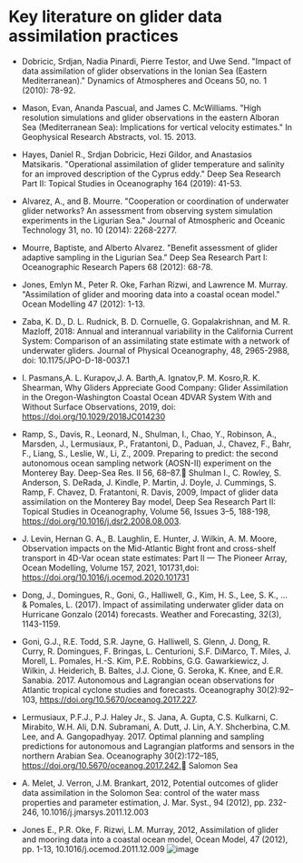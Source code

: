 # Key literature on glider data assimilation practices


- Dobricic, Srdjan, Nadia Pinardi, Pierre Testor, and Uwe Send. "Impact of data assimilation of glider observations in the Ionian Sea (Eastern Mediterranean)." Dynamics of Atmospheres and Oceans 50, no. 1 (2010): 78-92.

- Mason, Evan, Ananda Pascual, and James C. McWilliams. "High resolution simulations and glider observations in the eastern Alboran Sea (Mediterranean Sea): Implications for vertical velocity estimates." In Geophysical Research Abstracts, vol. 15. 2013.

- Hayes, Daniel R., Srdjan Dobricic, Hezi Gildor, and Anastasios Matsikaris. "Operational assimilation of glider temperature and salinity for an improved description of the Cyprus eddy." Deep Sea Research Part II: Topical Studies in Oceanography 164 (2019): 41-53.


- Alvarez, A., and B. Mourre. "Cooperation or coordination of underwater glider networks? An assessment from observing system simulation experiments in the Ligurian Sea." Journal of Atmospheric and Oceanic Technology 31, no. 10 (2014): 2268-2277.

- Mourre, Baptiste, and Alberto Alvarez. "Benefit assessment of glider adaptive sampling in the Ligurian Sea." Deep Sea Research Part I: Oceanographic Research Papers 68 (2012): 68-78.

- Jones, Emlyn M., Peter R. Oke, Farhan Rizwi, and Lawrence M. Murray. "Assimilation of glider and mooring data into a coastal ocean model." Ocean Modelling 47 (2012): 1-13.

- Zaba, K. D., D. L. Rudnick, B. D. Cornuelle, G. Gopalakrishnan, and M. R. Mazloff, 2018: Annual and interannual variability in the California Current System: Comparison of an assimilating state estimate with a network of underwater gliders. Journal of Physical Oceanography, 48, 2965-2988, doi: 10.1175/JPO-D-18-0037.1

- I. Pasmans,A. L. Kurapov,J. A. Barth,A. Ignatov,P. M. Kosro,R. K. Shearman, Why Gliders Appreciate Good Company: Glider Assimilation in the Oregon-Washington Coastal Ocean 4DVAR System With and Without Surface Observations, 2019,  doi: https://doi.org/10.1029/2018JC014230

- Ramp, S., Davis, R., Leonard, N., Shulman, I., Chao, Y., Robinson, A., Marsden, J., Lermusiaux, P., Fratantoni, D., Paduan, J., Chavez, F., Bahr, F., Liang, S., Leslie, W., Li, Z., 2009. Preparing to predict: the second autonomous ocean sampling network (AOSN-II) experiment on the Monterey Bay. Deep-Sea Res. II 56, 68–87.
Shulman I., C. Rowley, S. Anderson, S. DeRada, J. Kindle, P. Martin, J. Doyle, J. Cummings, S. Ramp, F. Chavez, D. Fratantoni, R. Davis, 2009, Impact of glider data assimilation on the Monterey Bay model, Deep Sea Research Part II: Topical Studies in Oceanography, Volume 56, Issues 3–5, 188-198, https://doi.org/10.1016/j.dsr2.2008.08.003.

- J. Levin, Hernan G. A., B. Laughlin, E. Hunter, J. Wilkin, A. M. Moore, Observation impacts on the Mid-Atlantic Bight front and cross-shelf transport in 4D-Var ocean state estimates: Part II — The Pioneer Array, Ocean Modelling, Volume 157, 2021, 101731,doi: https://doi.org/10.1016/j.ocemod.2020.101731 

- Dong, J., Domingues, R., Goni, G., Halliwell, G., Kim, H. S., Lee, S. K., ... & Pomales, L. (2017). Impact of assimilating underwater glider data on Hurricane Gonzalo (2014) forecasts. Weather and Forecasting, 32(3), 1143-1159. 

- Goni, G.J., R.E. Todd, S.R. Jayne, G. Halliwell, S. Glenn, J. Dong, R. Curry, R. Domingues, F. Bringas, L. Centurioni, S.F. DiMarco, T. Miles, J. Morell, L. Pomales, H.-S. Kim, P.E. Robbins, G.G. Gawarkiewicz, J. Wilkin, J. Heiderich, B. Baltes, J.J. Cione, G. Seroka, K. Knee, and E.R. Sanabia. 2017. Autonomous and Lagrangian ocean observations for Atlantic tropical cyclone studies and forecasts. Oceanography 30(2):92–103, https://doi.org/10.5670/oceanog.2017.227. 

- Lermusiaux, P.F.J., P.J. Haley Jr., S. Jana, A. Gupta, C.S. Kulkarni, C. Mirabito, W.H. Ali, D.N. Subramani, A. Dutt, J. Lin, A.Y. Shcherbina, C.M. Lee, and A. Gangopadhyay. 2017. Optimal planning and sampling predictions for autonomous and Lagrangian platforms and sensors in the northern Arabian Sea. Oceanography 30(2):172–185, https://doi.org/10.5670/oceanog.2017.242.
Salomon Sea

- A. Melet, J. Verron, J.M. Brankart, 2012, Potential outcomes of glider data assimilation in the Solomon Sea: control of the water mass properties and parameter estimation, J. Mar. Syst., 94 (2012), pp. 232-246, 10.1016/j.jmarsys.2011.12.003

- Jones E., P.R. Oke, F. Rizwi, L.M. Murray, 2012, Assimilation of glider and mooring data into a coastal ocean model, Ocean Model, 47 (2012), pp. 1-13, 10.1016/j.ocemod.2011.12.009
![image](https://user-images.githubusercontent.com/79571123/191085265-709df2e7-7214-4d52-aa67-666e676be443.png)


